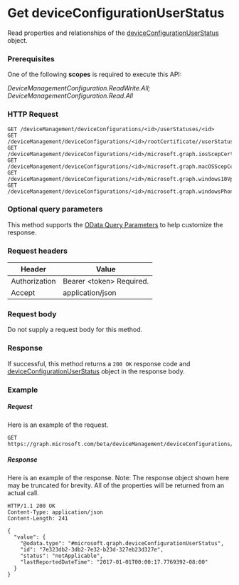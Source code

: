 ﻿# Get deviceConfigurationUserStatus
Read properties and relationships of the [deviceConfigurationUserStatus](../resources/intune_deviceconfig_deviceConfigurationUserStatus.md) object.
### Prerequisites
One of the following **scopes** is required to execute this API:

*DeviceManagementConfiguration.ReadWrite.All; DeviceManagementConfiguration.Read.All*
### HTTP Request
<!-- {
  "blockType": "ignored"
}
-->
```http
GET /deviceManagement/deviceConfigurations/<id>/userStatuses/<id>
GET /deviceManagement/deviceConfigurations/<id>/rootCertificate//userStatuses/<id>
GET /deviceManagement/deviceConfigurations/<id>/microsoft.graph.iosScepCertificateProfile/rootCertificate//userStatuses/<id>
GET /deviceManagement/deviceConfigurations/<id>/microsoft.graph.macOSScepCertificateProfile/rootCertificate//userStatuses/<id>
GET /deviceManagement/deviceConfigurations/<id>/microsoft.graph.windows10VpnConfiguration/identityCertificate//userStatuses/<id>
GET /deviceManagement/deviceConfigurations/<id>/microsoft.graph.windowsPhone81VpnConfiguration/identityCertificate//userStatuses/<id>
```

### Optional query parameters
This method supports the [OData Query Parameters](http://graph.microsoft.io/docs/overview/query_parameters) to help customize the response.
### Request headers
|Header|Value|
|---|---|
|Authorization|Bearer &lt;token&gt; Required.|
|Accept|application/json|

### Request body
Do not supply a request body for this method.

### Response
If successful, this method returns a `200 OK` response code and [deviceConfigurationUserStatus](../resources/intune_deviceconfig_deviceConfigurationUserStatus.md) object in the response body.

### Example
##### Request
Here is an example of the request.
```http
GET https://graph.microsoft.com/beta/deviceManagement/deviceConfigurations/<id>/userStatuses/<id>
```

##### Response
Here is an example of the response. Note: The response object shown here may be truncated for brevity. All of the properties will be returned from an actual call.
```http
HTTP/1.1 200 OK
Content-Type: application/json
Content-Length: 241

{
  "value": {
    "@odata.type": "#microsoft.graph.deviceConfigurationUserStatus",
    "id": "7e323db2-3db2-7e32-b23d-327eb23d327e",
    "status": "notApplicable",
    "lastReportedDateTime": "2017-01-01T00:00:17.7769392-08:00"
  }
}
```



